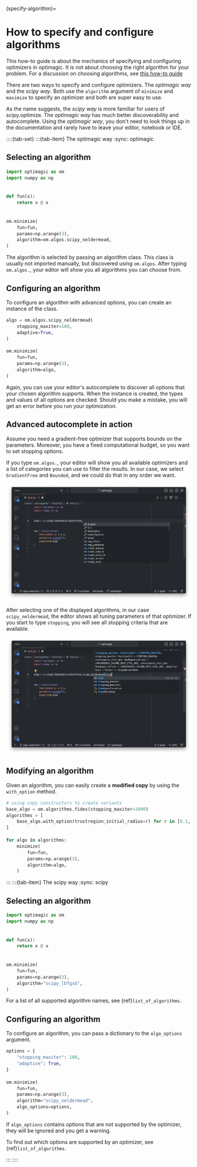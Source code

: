 (specify-algorithm)=

# How to specify and configure algorithms

This how-to guide is about the mechanics of specifying and configuring optimizers in
optimagic. It is not about choosing the right algorithm for your problem. For a
discussion on choosing algorithms, see
[this how-to guide](how_to_algorithm_selection.ipynb)

There are two ways to specify and configure optimizers. The *optimagic way* and the
*scipy way*. Both use the `algorithm` argument of `minimize` and `maximize` to specify
an optimizer and both are super easy to use.

As the name suggests, the *scipy way* is more familiar for users of scipy.optimize. The
*optimagic way* has much better discoverability and autocomplete. Using the *optimagic
way*, you don't need to look things up in the documentation and rarely have to leave
your editor, notebook or IDE.

::::\{tab-set} :::\{tab-item} The optimagic way :sync: optimagic

## Selecting an algorithm

```python
import optimagic as om
import numpy as np


def fun(x):
    return x @ x


om.minimize(
    fun=fun,
    params=np.arange(3),
    algorithm=om.algos.scipy_neldermead,
)
```

The algorithm is selected by passing an algorithm class. This class is usually not
imported manually, but discovered using `om.algos`. After typing `om.algos.`, your
editor will show you all algorithms you can choose from.

## Configuring an algorithm

To configure an algorithm with advanced options, you can create an instance of the
class.

```python
algo = om.algos.scipy_neldermead(
    stopping_maxiter=100,
    adaptive=True,
)

om.minimize(
    fun=fun,
    params=np.arange(3),
    algorithm=algo,
)
```

Again, you can use your editor's autocomplete to discover all options that your chosen
algorithm supports. When the instance is created, the types and values of all options
are checked. Should you make a mistake, you will get an error before you run your
optimization.

## Advanced autocomplete in action

Assume you need a gradient-free optimizer that supports bounds on the parameters.
Moreover, you have a fixed computational budget, so you want to set stopping options.

If you type `om.algos.`, your editor will show you all available optimizers and a list
of categories you can use to filter the results. In our case, we select `GradientFree`
and `Bounded`, and we could do that in any order we want.

![autocomplete_1](../_static/images/autocomplete_1.png)

After selecting one of the displayed algorithms, in our case `scipy_neldermead`, the
editor shows all tuning parameters of that optimizer. If you start to type `stopping`,
you will see all stopping criteria that are available.

![autocomplete_2](../_static/images/autocomplete_2.png)

## Modifying an algorithm

Given an algorithm, you can easily create a **modified copy** by using the `with_option`
method.

```python
# using copy constructors to create variants
base_algo = om.algorithms.fides(stopping_maxiter=1000)
algorithms = [
    base_algo.with_option(trustregion_initial_radius=r) for r in [0.1, 0.2, 0.5]
]

for algo in algorithms:
    minimize(
        fun=fun,
        params=np.arange(3),
        algorithm=algo,
    )
```

::: :::\{tab-item} The scipy way :sync: scipy

## Selecting an algorithm

```python
import optimagic as om
import numpy as np


def fun(x):
    return x @ x


om.minimize(
    fun=fun,
    params=np.arange(3),
    algorithm="scipy_lbfgsb",
)
```

For a list of all supported algorithm names, see {ref}`list_of_algorithms`.

## Configuring an algorithm

To configure an algorithm, you can pass a dictionary to the `algo_options` argument.

```python
options = {
    "stopping_maxiter": 100,
    "adaptive": True,
}

om.minimize(
    fun=fun,
    params=np.arange(3),
    algorithm="scipy_neldermead",
    algo_options=options,
)
```

If `algo_options` contains options that are not supported by the optimizer, they will be
ignored and you get a warning.

To find out which options are supported by an optimizer, see {ref}`list_of_algorithms`.

::: ::::
